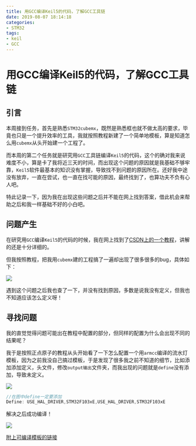 ```yaml
---
title: 用GCC编译Keil5的代码，了解GCC工具链
date: 2019-08-07 18:14:18
categories: 
- STM32
tags: 
- keil
- GCC
---
```


# 用GCC编译Keil5的代码，了解GCC工具链

## 引言

本周接到任务，首先是熟悉`STM32cubemx`，既然是熟悉框也就不做太高的要求，毕竟也只是一个提升效率的工具，我就按照教程新建了一个简单地模板，算是知道怎么用`cubemx`从头开始建一个工程了。

而本周的第二个任务就是研究用`GCC`工具链编译`Keil5`的代码，这个的确对我来说难度不小，算是卡了我将近三天的时间，而出现这个问题的原因就是我基础不够牢靠，`Keil5`软件最基本的知识没有掌握，导致找不到问题的原因所在。还好我中途没有放弃，一直在尝试，也一直在找可能的原因，最终找到了，也算功夫不负有心人吧。

特此记录一下，因为我在出现这些问题之后并不能在网上找到答案，借此机会来帮助之后和我一样基础不好的小白吧。

## 问题产生

在研究用`GCC`编译`Keil5`的代码的时候，我在网上找到了[CSDN上的一个教程](https://blog.csdn.net/weixin_39871788/article/details/78858791)，讲解的还是十分详细的。

但我按照教程，把我用`cubemx`建的工程搞了一遍却出现了很多很多的bug，具体如下：

![](http://ww4.sinaimg.cn/large/006tNc79gy1g5r9pg9gfxj314o0m2dpg.jpg)

遇到这个问题之后我也查了一下，并没有找到原因，多数是说我没有定义，但我也不知道应该怎么定义呀！

## 寻找问题

我的直觉觉得问题可能出在教程中配置的部分，但同样的配置为什么会出现不同的结果呢？

我于是按照正点原子的教程从头开始看了一下怎么配置一个用`armcc`编译的流水灯模板，因为之前我没自己搞过模板，于是发现了很多我之前不知道的细节，比如添加添加定义，头文件，修改`output输出`文件夹，而我出现的问题就是`define`没有添加，导致未定义。

![](http://ww3.sinaimg.cn/large/006tNc79gy1g5r9pg5syoj30lq0g9778.jpg)

```c
//在图中define一定要添加
Define: USE_HAL_DRIVER,STM32F103xE,USE_HAL_DRIVER,STM32F103xE
```

解决之后成功编译！

![](http://ww4.sinaimg.cn/large/006tNc79gy1g5r9pfzuh2j31hc0u0jwv.jpg)

[附上可编译模板的链接](https://download.csdn.net/download/weixin_42559298/11493634)